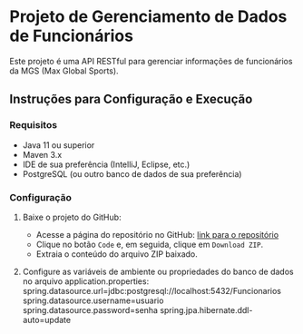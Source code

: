 # Projeto de Gerenciamento de Dados de Funcionários

Este projeto é uma API RESTful para gerenciar informações de funcionários da MGS (Max Global Sports).

## Instruções para Configuração e Execução

### Requisitos
- Java 11 ou superior
- Maven 3.x
- IDE de sua preferência (IntelliJ, Eclipse, etc.)
- PostgreSQL (ou outro banco de dados de sua preferência)

### Configuração

1. Baixe o projeto do GitHub:
   - Acesse a página do repositório no GitHub: [link para o repositório](https://github.com/seu-usuario/TrabalhoJavaA)
   - Clique no botão `Code` e, em seguida, clique em `Download ZIP`.
   - Extraia o conteúdo do arquivo ZIP baixado.

2. Configure as variáveis de ambiente ou propriedades do banco de dados no arquivo application.properties:
      spring.datasource.url=jdbc:postgresql://localhost:5432/Funcionarios
      spring.datasource.username=usuario
      spring.datasource.password=senha
      spring.jpa.hibernate.ddl-auto=update
